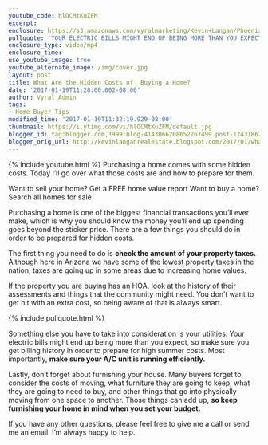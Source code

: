 ```yaml
---
youtube_code: hlOCMtKuZFM
excerpt:
enclosure: https://s3.amazonaws.com/vyralmarketing/Kevin+Langan/Phoenix+Real+Estate+Agent+Hidden+Costs.mp4
pullquote: 'YOUR ELECTRIC BILLS MIGHT END UP BEING MORE THAN YOU EXPECT.'
enclosure_type: video/mp4
enclosure_time:
use_youtube_image: true
youtube_alternate_image: /img/cover.jpg
layout: post
title: What Are the Hidden Costs of  Buying a Home?
date: '2017-01-19T11:28:00.002-08:00'
author: Vyral Admin
tags:
- Home Buyer Tips
modified_time: '2017-01-19T11:32:19.929-08:00'
thumbnail: https://i.ytimg.com/vi/hlOCMtKuZFM/default.jpg
blogger_id: tag:blogger.com,1999:blog-4143066208652767499.post-174318620615913854
blogger_orig_url: http://kevinlanganrealestate.blogspot.com/2017/01/what-are-hidden-costs-of-buying-home.html
---
```

{% include youtube.html %}
Purchasing a home comes with some hidden costs. Today I’ll go over what those costs are and how to prepare for them.

Want to sell your home? Get a FREE home value report
Want to buy a home? Search all homes for sale

Purchasing a home is one of the biggest financial transactions you’ll ever make, which is why you should know the money you’ll end up spending goes beyond the sticker price. There are a few things you should do in order to be prepared for hidden costs.

The first thing you need to do is **check the amount of your property taxes.** Although here in Arizona we have some of the lowest property taxes in the nation, taxes are going up in some areas due to increasing home values.

If the property you are buying has an HOA, look at the history of their assessments and things that the community might need. You don’t want to get hit with an extra cost, so being aware of that is always smart.

{% include pullquote.html %}

Something else you have to take into consideration is your utilities. Your electric bills might end up being more than you expect, so make sure you get billing history in order to prepare for high summer costs. Most importantly, **make sure your A/C unit is running efficiently.**

Lastly, don’t forget about furnishing your house. Many buyers forget to consider the costs of moving, what furniture they are going to keep, what they are going to need to buy, and other things that go into physically moving from one space to another. Those things can add up, **so keep furnishing your home in mind when you set your budget.**

If you have any other questions, please feel free to give me a call or send me an email. I’m always happy to help.
